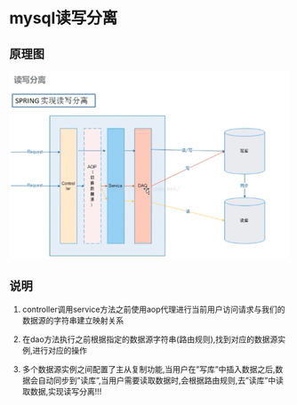 # mysql读写分离


## 原理图
![](https://github.com/xiaopengxpgithub/mysqlreadwrite/blob/master/src/main/images/%E5%8E%9F%E7%90%86%E5%9B%BE.png)

## 说明
1. controller调用service方法之前使用aop代理进行当前用户访问请求与我们的数据源的字符串建立映射关系

2. 在dao方法执行之前根据指定的数据源字符串(路由规则),找到对应的数据源实例,进行对应的操作

3. 多个数据源实例之间配置了主从复制功能,当用户在”写库”中插入数据之后,数据会自动同步到”读库”,当用户需要读取数据时,会根据路由规则,去”读库”中读取数据,实现读写分离!!!
